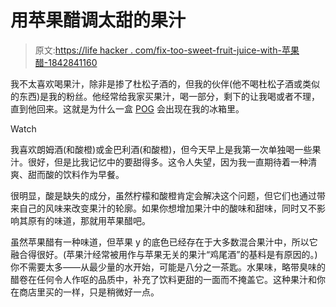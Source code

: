 # 用苹果醋调太甜的果汁

> 原文:[https://life hacker . com/fix-too-sweet-fruit-juice-with-苹果醋-1842841160](https://lifehacker.com/fix-too-sweet-fruit-juice-with-apple-cider-vinegar-1842841160)

我不太喜欢喝果汁，除非是掺了杜松子酒的，但我的伙伴(他不喝杜松子酒或类似的东西)是我的粉丝。他经常给我家买果汁，喝一部分，剩下的让我喝或者不理，直到他回来。这就是为什么一盒 [POG](https://en.wikipedia.org/wiki/Pog_(drink)) 会出现在我的冰箱里。

Watch

我喜欢朗姆酒(和酸橙)或金巴利酒(和酸橙)，但今天早上是我第一次单独喝一些果汁。很好，但是比我记忆中的要甜得多。这令人失望，因为我一直期待着一种清爽、甜而酸的饮料作为早餐。

很明显，酸是缺失的成分，虽然柠檬和酸橙肯定会解决这个问题，但它们也通过带来自己的风味来改变果汁的轮廓。如果你想增加果汁中的酸味和甜味，同时又不影响其原有的味道，那就用苹果醋吧。

虽然苹果醋有一种味道，但苹果 y 的底色已经存在于大多数混合果汁中，所以它融合得很好。(苹果汁经常被用作与苹果无关的果汁“鸡尾酒”的基料是有原因的。)你不需要太多——从最少量的水开始，可能是八分之一茶匙。水果味，略带臭味的醋卷在任何令人作呕的品质中，补充了饮料更甜的一面而不掩盖它。这种果汁和你在商店里买的一样，只是稍微好一点。